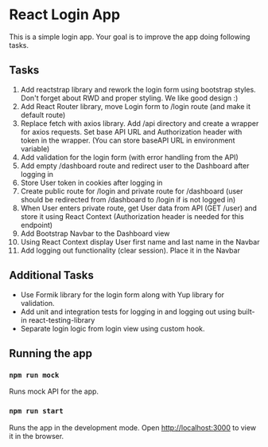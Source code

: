 # React Login App

This is a simple login app. Your goal is to improve the app doing following tasks.

## Tasks
1. Add reactstrap library and rework the login form using bootstrap styles. Don't forget about RWD and proper styling. We like good design :)
2. Add React Router library, move Login form to /login route (and make it default route)
3. Replace fetch with axios library. Add /api directory and create a wrapper for axios requests. Set base API URL and Authorization header with token in the wrapper. (You can store baseAPI URL in environment variable)
6. Add validation for the login form (with error handling from the API)
7. Add empty /dashboard route and redirect user to the Dashboard after logging in
8. Store User token in cookies after logging in
9. Create public route for /login and private route for /dashboard (user should be redirected from /dashboard to /login if is not logged in)
10. When User enters private route, get User data from API (GET /user) and store it using React Context (Authorization header is needed for this endpoint)
11. Add Bootstrap Navbar to the Dashboard view 
12. Using React Context display User first name and last name in the Navbar
13. Add logging out functionality (clear session). Place it in the Navbar

## Additional Tasks
* Use Formik library for the login form along with Yup library for validation.
* Add unit and integration tests for logging in and logging out using built-in react-testing-library
* Separate login logic from login view using custom hook.

## Running the app

### `npm run mock`
Runs mock API for the app.

### `npm run start`
Runs the app in the development mode.
Open [http://localhost:3000](http://localhost:3000) to view it in the browser.
